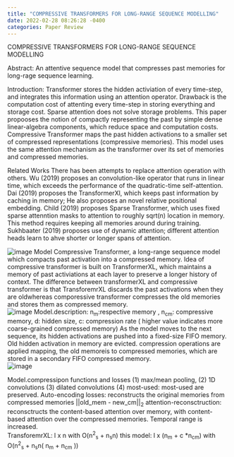 ```yaml
---
title: "COMPRESSIVE TRANSFORMERS FOR LONG-RANGE SEQUENCE MODELLING"
date: 2022-02-28 08:26:28 -0400
categories: Paper Review
---
```

COMPRESSIVE TRANSFORMERS FOR LONG-RANGE SEQUENCE MODELLING


Abstract: An attentive sequence model that compresses past memories for long-rage sequence learning.  

Introduction:
  Transformer stores the hidden activiation of every time-step, and integrates this information using an attention operator.  Drawback is the computation cost of attenting every time-step in storing everything and storage cost.  Sparse attention does not solve storage problems.  This paper propooses the notion of compactly representing the past by simple dense linear-algebra components, which reduce space and computation costs.  
  Compressive Transformer maps the past hidden activations to a smaller set of compressed representations (compressive memories).  This model uses the same attention mechanism as the transformer over its set of memories and compressed memories.  
  
Related Works
  There has been attempts to replace attention operation with others.  Wu (2019) proposes an convolution-like operator that runs in linear time, which exceeds the performance of the quadratic-time self-attention.  Dai (2019) proposes the TransformerXl, which keeps past information by caching in memory;  He also proposes an novel relative positional embedding.  Child (2019) proposes Sparse Transformer, which uses fixed sparse attenntion masks to attention to roughly sqrt(n) location in memory.  This method requires keeping all memories around during training.  Sukhbaater (2019) proposes use of dynamic attention; different attention heads learn to ahve shorter or longer spans of attention.  
  
  
![image](https://user-images.githubusercontent.com/36841216/156104732-3ca62a91-ea0d-4b01-864a-733ae0dee890.png)
  Model
    Compressive Transformer, a long-range sequence model which compacts past activation into a compressed memory.  Idea of compressive transformer is built on TransformerXL, which maintains a memory of past activiations at each layer to preserve a longer history of context.  The difference between transformerXL and compressive transformer is that TransforemrXL discards the past activations when they are oldwhereas comporessive transformer compresses the old memories and stores them as compressed memory.  
    ![image](https://user-images.githubusercontent.com/36841216/156108657-a1f86e69-e94a-4a9a-bdf7-0336272e1a3c.png)
  Model.description:   n<sub>m</sub>:respective memory , n<sub>cm</sub>: compressive memory, d: hidden size, c: compression rate ( higher value indicates more coarse-grained compressed memory)
      As the model moves to the next sequence, its hidden activations are pushed into a fixed-size FIFO memory.  Old hidden activation in memory are evicted.  compression operations are applied mapping,  the old memoreis to compressed memories, which are stored in a secondary FIFO compressed memory.  
![image](https://user-images.githubusercontent.com/36841216/156108763-11c49de8-99a5-4462-88fa-289e21d6ef2e.png)

  Model.compressipon functions and losses
      (1) max/mean pooling, (2) 1D convolutions (3) dilated convolutions (4) most-used: most-used are preserved.
      Auto-encoding losses: reconstructs the original memories from compressed memories ||old_mem - new_cm||<sub>2</sub>
      attention-reconsctruction: reconsctructs the content-based attention over memory, with content-based attention over the compressed memories.
      Temporal range is increased.  
        TransforemrXL: l x n with O(n<sup>2</sup><sub>s</sub> + n<sub>s</sub>n)
        this model: l x (n<sub>m</sub> + c *n<sub>c</sub><sub>m</sub>) with O(n<sup>2</sup><sub>s</sub> + n<sub>s</sub>n( n<sub>m</sub> + n<sub>cm</sub> ))
    
    
    
    
